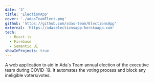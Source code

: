 ```yaml
---
date: '3'
title: 'ElectionApp'
cover: './adasTeamElect.png'
github: 'https://github.com/adas-team/ElectionsApp'
external: 'https://adaselectionsapp.herokuapp.com'
tech:
  - React.js
  - Firebase
  - Semantic UI
showInProjects: true
---
```


A web application to aid in Ada's Team annual election of the executive team during COVID-19. It automates the voting process and block any ineligible voters/votes.
